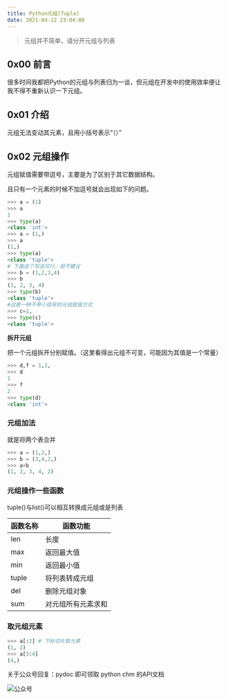 ```yaml
---
title: Python元组(Tuple)
date: 2021-04-12 23:04:00
---
```


>元组并不简单，请分开元组与列表

## 0x00 前言

很多时间我都把Python的元组与列表归为一谈，但元组在开发中的使用效率便让我不得不重新认识一下元组。

## 0x01 介绍

元组无法变动其元素，且用小括号表示“（）”

## 0x02 元组操作

元组赋值需要带逗号，主要是为了区别于其它数据结构。

且只有一个元素的时候不加逗号就会出现如下的问题。

```python
>>> a = (1)
>>> a
1
>>> type(a)
<class 'int'>
>>> a = (1,)
>>> a
(1,)
>>> type(a)
<class 'tuple'>
# 下面这个写法可行，但不建议
>>> b = (1,2,3,4)
>>> b
(1, 2, 3, 4)
>>> type(b)
<class 'tuple'>
#这是一种不带小括号的元组赋值方式
>>> c=1,
>>> type(c)
<class 'tuple'>
```

**拆开元组**

把一个元组拆开分别赋值。（这里看得出元组不可变，可能因为其值是一个常量）

```python
>>> d,f = 1,2,
>>> d
1
>>> f
2
>>> type(d)
<class 'int'>
```

### 元组加法

就是将两个表合并

```python
>>> a = (1,2,)
>>> b = (3,4,2,)
>>> a+b
(1, 2, 3, 4, 2)
```

### 元组操作一些函数

tuple()与list()可以相互转换成元组或是列表

| 函数名称 | 函数功能           |
| -------- | ------------------ |
| len      | 长度               |
| max      | 返回最大值         |
| min      | 返回最小值         |
| tuple    | 将列表转成元组     |
| del      | 删除元组对象       |
| sum      | 对元组所有元素求和 |

### 取元组元素

```python
>>> a[:2] # 下标切片取元素
(1, 2)
>>> a[3:4]
(4,)
```



关于公众号回复：pydoc 即可领取 python chm 的API文档



![公众号](https://gitee.com/imgsbed/images/raw/master/img/%E5%85%AC%E4%BC%97%E5%8F%B7.png)